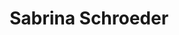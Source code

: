 ---
templateKey: code
title: Sabrina Schroeder
image: casper-website/sabrinaschroeder.jpg
url: http://www.sabrinaschroeder.com/
---
